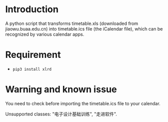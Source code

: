 # Introduction
A python script that transforms timetable.xls (downloaded from jiaowu.buaa.edu.cn) into timetable.ics file (the iCalendar file), which can be recognized by various calendar apps.

# Requirement
- `pip3 install xlrd`

# Warning and known issue
You need to check before importing the timetable.ics file to your calendar.

Unsupported classes: "电子设计基础训练", "走进软件".
